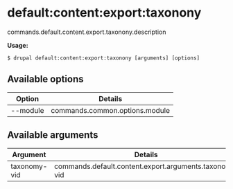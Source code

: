 # default:content:export:taxonony
commands.default.content.export.taxonony.description

**Usage:**
```
$ drupal default:content:export:taxonony [arguments] [options]
```

## Available options
Option | Details
-------|-------------
--module | commands.common.options.module

## Available arguments
Argument | Details
---------|-------------
taxonomy-vid | commands.default.content.export.arguments.taxonony-vid
